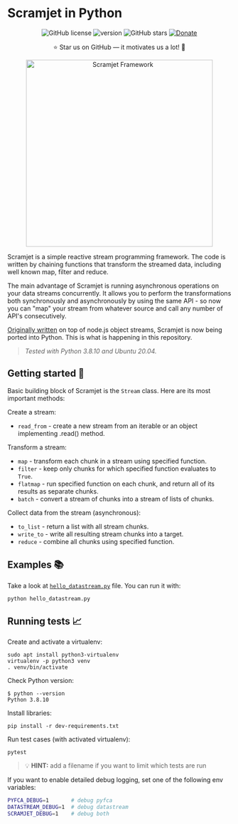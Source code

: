 Scramjet in Python
==================

<p align="center">
    <a><img src="https://img.shields.io/github/license/scramjetorg/framework-python?color=green&style=plastic" alt="GitHub license" /></a>
    <a><img src="https://img.shields.io/github/v/tag/scramjetorg/framework-python?label=version&color=blue&style=plastic" alt="version" /></a>
    <a><img src="https://img.shields.io/github/stars/scramjetorg/framework-python?color=pink&style=plastic" alt="GitHub stars" /></a>
    <a href="https://www.paypal.com/cgi-bin/webscr?cmd=_s-xclick&hosted_button_id=7F7V65C43EBMW">
        <img src="https://img.shields.io/badge/Donate-PayPal-green.svg?color=yellow&style=plastic" alt="Donate" />
    </a>
</p>
<p align="center">⭐ Star us on GitHub — it motivates us a lot! 🚀 </p>
<p align="center">
    <img src="https://assets.scramjet.org/images/framework-logo-256.svg" width="420" alt="Scramjet Framework">
</p>


Scramjet is a simple reactive stream programming framework. The code is written
by chaining functions that transform the streamed data, including well known
map, filter and reduce.

The main advantage of Scramjet is running asynchronous operations on your data
streams concurrently. It allows you to perform the transformations both
synchronously and asynchronously by using the same API - so now you can "map"
your stream from whatever source and call any number of API's consecutively.

[Originally written](https://github.com/scramjetorg/scramjet) on top of node.js
object streams, Scramjet is now being ported into Python. This is what is
happening in this repository.

>_Tested with Python 3.8.10 and Ubuntu 20.04._


Getting started :construction_worker:
----------------------

Basic building block of Scramjet is the `Stream` class.
Here are its most important methods:

Create a stream:

* `read_from` - create a new stream from an iterable or an object implementing .read() method.

Transform a stream:

* `map` - transform each chunk in a stream using specified function.
* `filter` - keep only chunks for which specified function evaluates to `True`.
* `flatmap` - run specified function on each chunk, and return all of its results as separate chunks.
* `batch` - convert a stream of chunks into a stream of lists of chunks.

Collect data from the stream (asynchronous):

* `to_list` - return a list with all stream chunks.
* `write_to` - write all resulting stream chunks into a target.
* `reduce` - combine all chunks using specified function.


Examples :books:
--------

Take a look at [`hello_datastream.py`](./hello_datastream.py) file.
You can run it with:

    python hello_datastream.py


Running tests :chart_with_upwards_trend:
-------------

Create and activate a virtualenv:

    sudo apt install python3-virtualenv
    virtualenv -p python3 venv
    . venv/bin/activate

Check Python version:

    $ python --version
    Python 3.8.10

Install libraries:

    pip install -r dev-requirements.txt

Run test cases (with activated virtualenv):

    pytest

> :bulb: **HINT:** add a filename if you want to limit which tests are run

If you want to enable detailed debug logging, set one of the following env variables:

```bash
PYFCA_DEBUG=1       # debug pyfca
DATASTREAM_DEBUG=1  # debug datastream
SCRAMJET_DEBUG=1    # debug both
```
